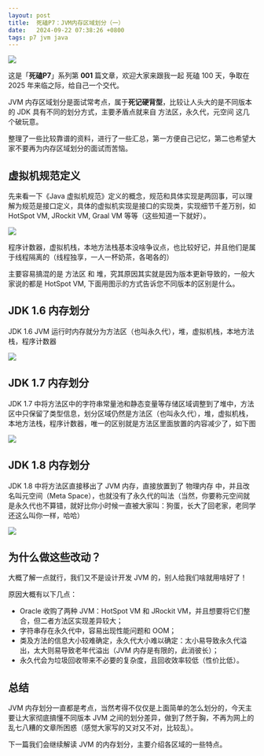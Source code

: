 ```yaml
---
layout: post
title:  死磕P7：JVM内存区域划分（一）
date:   2024-09-22 07:38:26 +0800
tags: p7 jvm java
---
```


![](https://bytesops.oss-cn-hangzhou.aliyuncs.com/picgo/2024/image-20241016230547161.png)

这是「**死磕P7**」系列第 **001** 篇文章，欢迎大家来跟我一起 死磕 100 天，争取在 2025 年来临之际，给自己一个交代。


JVM 内存区域划分是面试常考点，属于**死记硬背型**，比较让人头大的是不同版本的  JDK 具有不同的划分方式，主要矛盾点就来自 方法区，永久代，元空间 这几个破玩意。

整理了一些比较靠谱的资料，进行了一些汇总，第一方便自己记忆，第二也希望大家不要再为内存区域划分的面试而苦恼。

## 虚拟机规范定义

先来看一下《Java 虚拟机规范》定义的概念，规范和具体实现是两回事，可以理解为规范是接口定义，具体的虚拟机实现是接口的实现类，实现细节千差万别，如 HotSpot VM, JRockit VM, Graal VM 等等（这些知道一下就好）。


![](https://bytesops.oss-cn-hangzhou.aliyuncs.com/picgo/2024/048a0b61-b599-421f-8bb6-4634ebc5c390.png)


程序计数器，虚拟机栈，本地方法栈基本没啥争议点，也比较好记，并且他们是属于线程隔离的（线程独享，一人一杯奶茶，各喝各的）

主要容易搞混的是 方法区 和 堆，究其原因其实就是因为版本更新导致的，一般大家说的都是 HotSpot VM, 下面用图示的方式告诉您不同版本的区别是什么。

## JDK 1.6 内存划分

JDK 1.6 JVM 运行时内存就分为方法区（也叫永久代），堆，虚拟机栈，本地方法栈，程序计数器

![](https://bytesops.oss-cn-hangzhou.aliyuncs.com/picgo/2024/6308f68f-49de-4921-9130-3591e3ac87d2.png)

## JDK 1.7 内存划分

JDK 1.7 中将方法区中的字符串常量池和静态变量等存储区域调整到了堆中，方法区中只保留了类型信息，划分区域仍然是方法区（也叫永久代），堆，虚拟机栈，本地方法栈，程序计数器，唯一的区别就是方法区里面放置的内容减少了，如下图

![](https://bytesops.oss-cn-hangzhou.aliyuncs.com/picgo/2024/083cd214-4e1c-4b08-90a6-b9b6c3d4ed6b.png)


## JDK 1.8 内存划分

JDK 1.8 中将方法区直接移出了 JVM 内存，直接放置到了 物理内存 中，并且改名叫元空间（Meta Space），也就没有了永久代的叫法（当然，你要称元空间就是永久代也不算错，就好比你小时候一直被大家叫：狗蛋，长大了回老家，老同学还这么叫你一样，哈哈）

![](https://bytesops.oss-cn-hangzhou.aliyuncs.com/picgo/2024/7d6cf353-44b2-4be8-b18e-b2e308ad83d7.png)


## 为什么做这些改动？

大概了解一点就行，我们又不是设计开发 JVM 的，别人给我们啥就用啥好了！

原因大概有以下几点：

- Oracle 收购了两种 JVM：HotSpot VM 和 JRockit VM，并且想要将它们整合，但二者方法区实现差异较大；
- 字符串存在永久代中，容易出现性能问题和 OOM；
- 类及方法的信息大小较难确定，永久代大小难以确定：太小易导致永久代溢出，太大则易导致老年代溢出（JVM 内存是有限的，此消彼长）；
- 永久代会为垃圾回收带来不必要的复杂度，且回收效率较低（性价比低）。

## 总结

JVM 内存划分一直都是考点，当然考得不仅仅是上面简单的怎么划分的，今天主要让大家彻底搞懂不同版本 JVM 之间的划分差异，做到了然于胸，不再为网上的乱七八糟的文章所困惑（感觉大家写的又对又不对，比较乱）。

下一篇我们会继续解读 JVM 的内存划分，主要介绍各区域的一些特点。




